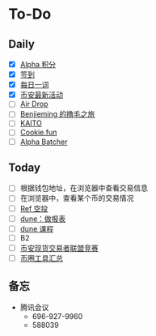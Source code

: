 # To-Do

## Daily

- [x] [Alpha 积分](https://www.binance.com/zh-CN/alpha/bsc/0xc71b5f631354be6853efe9c3ab6b9590f8302e81)
- [x] [签到](https://www.binance.com/zh-CN/rewards-hub)
- [x] [每日一词](https://www.binance.com/en/activity/word-of-the-day/entry)
- [x] [币安最新活动](https://www.binance.com/zh-CN/support/announcement/list/93)
- [ ] [Air Drop](https://airdrops.io/)
- [ ] [Benjieming 的撸毛之旅](https://www.youtube.com/@Benjieming1Q84/videos)
- [ ] [KAITO](https://yaps.kaito.ai/)
- [ ] [Cookie.fun](https://www.cookie.fun/)
- [ ] [Alpha Batcher](https://www.binance.com/zh-CN/square/profile/alphabatcher)

## Today

- [ ] 根据钱包地址，在浏览器中查看交易信息
- [ ] 在浏览器中，查看某个币的交易情况
- [ ] [Ref 空投](https://medium.com/iost/airdrop-announcement-for-supported-exchanges-f15a57e59929)
- [ ] [dune：做报表](https://dune.com/home)
- [ ] [dune 课程](https://www.youtube.com/playlist?list=PLK3b5d4iK10ext4v-GBySekaA8-GP8quD)
- [ ] B2
- [ ] [币安现货交易者联盟竞赛](https://www.binance.com/zh-CN/support/announcement/detail/42fff57918a3409db989bef3e4d3e6e7)
- [ ] [币圈工具汇总](https://x.com/Benjieming1Q84/status/1874658038264873176)

## 备忘

- 腾讯会议
    - 696-927-9960
    - 588039
